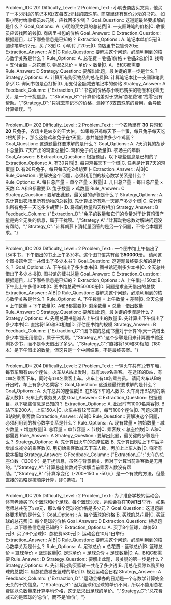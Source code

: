 Problem_ID:: 201
Difficulty_Level:: 2
Problem_Text::
小明去商店买文具，他买了一本`5`元钱的笔记本和`3`支每支`2`元钱的圆珠笔。商店里还有售价`20`元的书包。
如果小明付给收银员`20`元钱，应找回多少钱？
Goal_Question:: 这道题最终要求解的是什么？
Goal_Options:: A. 小明购买文具的总花费|B. 一支圆珠笔的价格|C. 收银员应该找回的钱|D. 商店里书包的价格
Goal_Answer:: C
Extraction_Question:: 根据题目，以下哪些信息是已知的？
Extraction_Options:: A. 笔记本单价5元|B. 圆珠笔单价2元，买了3支|C. 小明付了20元|D. 商店里书包售价20元
Extraction_Answer:: A|B|C
Rule_Question:: 要解决这个问题，必须利用到的核心数学关系是什么？
Rule_Options:: A. 总花费 = 物品1价格 + 物品2总价|B. 找零 = 支付金额 - 总花费|C. 物品2总价 = 单价 × 数量|D. A、B和C都需要
Rule_Answer:: D
Strategy_Question:: 要解出此题，最关键的第一步是什么？
Strategy_Options:: A. 计算所有购买物品的总花费|B. 计算笔记本比一支圆珠笔贵多少|C. 询问书包是否打折|D. 用支付金额减去笔记本的价格
Strategy_Answer:: A
Feedback_Column:: {"Extraction_D":"书包的价格与小明已购买的物品和找零无关，是一个干扰信息。","Strategy_B":"计算价格差对于求解‘总花费’和‘找零’没有帮助。","Strategy_D":"只减去笔记本的价格，漏掉了3支圆珠笔的费用，会导致计算错误。"}

---
Problem_ID:: 202
Difficulty_Level:: 2
Problem_Text::
一个农场里有 **30** 只鸡和 **20** 只兔子，农场主是`50`岁的王大伯。
如果每只鸡每天下一个蛋，每只兔子每天吃`2`根胡萝卜，那么这些鸡和兔子在`7`天里，总共能提供多少个鸡蛋？
Goal_Question:: 这道题最终要求解的是什么？
Goal_Options:: A. 7天消耗的胡萝卜总量|B. 7天产出的鸡蛋总量|C. 鸡和兔子的总数量|D. 农场主的年龄
Goal_Answer:: B
Extraction_Question:: 根据题目，以下哪些信息是已知的？
Extraction_Options:: A. 有30只鸡|B. 每只鸡每天下一个蛋|C. 任务是计算7天的鸡蛋量|D. 有20只兔子，每只每天吃2根胡萝卜
Extraction_Answer:: A|B|C
Rule_Question:: 要解决这个问题，必须利用到的核心数学关系是什么？
Rule_Options:: A. 每日总产量 = 单个产量 × 数量|B. 几日总产量 = 每日总产量 × 天数|C. A和B都需要|D. 兔子数量 > 鸡数量
Rule_Answer:: C
Strategy_Question:: 要解出此题，最关键的步骤是什么？
Strategy_Options:: A. 先计算出农场里所有动物的总数|B. 先计算出所有鸡一天能产多少个蛋|C. 先计算出所有兔子一天吃多少胡萝卜|D. 将鸡的数量和天数相加
Strategy_Answer:: B
Feedback_Column:: {"Extraction_D":"兔子的数量和它们的食量对于计算鸡蛋产量是完全无关的信息，属于干扰项。","Strategy_A":"计算动物总数对解决问题没有帮助。","Strategy_C":"计算胡萝卜消耗量回答的是另一个问题，不符合本题要求。"}

---
Problem_ID:: 203
Difficulty_Level:: 2
Problem_Text::
一个图书馆上午借出了`150`本书，下午借出的书比上午多`30`本。这个图书馆共有藏书**50000**册。
请问这个图书馆今天一共借出了多少本书？
Goal_Question:: 这道题最终要求解的是什么？
Goal_Options:: A. 下午借出了多少本书|B. 图书馆还剩多少本书|C. 全天总共借出了多少本书|D. 图书馆的藏书总量
Goal_Answer:: C
Extraction_Question:: 根据题目，以下哪些信息是已知的？
Extraction_Options:: A. 上午借出150本|B. 下午比上午多借30本|C. 图书馆总藏书50000册|D. 问题是求全天借出的总数
Extraction_Answer:: A|B|D
Rule_Question:: 要解决这个问题，必须利用到的核心数学关系是什么？
Rule_Options:: A. 下午数量 = 上午数量 + 差额|B. 全天总量 = 上午数量 + 下午数量|C. A和B都需要|D. 剩余数量 = 总量 - 借出数量
Rule_Answer:: C
Strategy_Question:: 要解出此题，最关键的步骤是什么？
Strategy_Options:: A. 先用总藏书量减去上午借出的数量|B. 先计算出下午借出了多少本书|C. 直接将150和30相加|D. 评估图书馆的规模
Strategy_Answer:: B
Feedback_Column:: {"Extraction_C":"图书馆的总藏书量对于计算‘今天一共借出多少本’是无用信息，属于干扰项。","Strategy_A":"这个步骤是用来计算图书馆还剩多少书，而不是今天借出了多少。","Strategy_C":"直接将150和30相加（180本）是下午借出的数量，但这只是一个中间结果，不是最终答案。"}

---
Problem_ID:: 204
Difficulty_Level:: 2
Problem_Text::
一辆火车共有`12`节车厢，每节车厢有`100`个座位。火车从A站出发时，载有`1000`名乘客。
在途径的B站，有`200`名乘客下车，同时有`150`名乘客上车。火车上有`10`名乘务员。
请问火车从B站开出时，车上有多少名乘客？
Goal_Question:: 这道题最终要求解的是什么？
Goal_Options:: A. 火车总共的座位数|B. 在B站下车的人数|C. 火车离开B站时的乘客人数|D. 火车上的乘务员人数
Goal_Answer:: C
Extraction_Question:: 根据题目，以下哪些信息是已知的？
Extraction_Options:: A. 出发时有1000名乘客|B. B站下车200人，上车150人|C. 火车共有12节车厢，每节100个座位|D. 问题求离开B站时的乘客数
Extraction_Answer:: A|B|D
Rule_Question:: 要解决这个问题，必须利用到的核心数学关系是什么？
Rule_Options:: A. 现有数量 = 初始数量 - 减少数量 + 增加数量|B. 总容量 = 单节容量 × 节数|C. 乘客数 < 总座位数|D. A和C都需要
Rule_Answer:: A
Strategy_Question:: 要解出此题，最关键的步骤是什么？
Strategy_Options:: A. 先计算出火车的总座位数|B. 先计算出B站上下车后净增加或减少的乘客数|C. 用初始乘客数减去下车人数，再加上上车人数|D. 将所有数字相加
Strategy_Answer:: C
Feedback_Column:: {"Extraction_C":"火车的总座位数（1200个）是干扰信息，虽然与背景相关，但对于计算当前乘客数是无用的。","Strategy_A":"计算总座位数对于求解当前乘客人数没有帮助。","Strategy_B":"计算净变化（-200+150 = -50人）是一个有效的方法，但最直接的策略是按顺序计算，即C选项。"}

---
Problem_ID:: 205
Difficulty_Level:: 2
Problem_Text::
为了准备学校的运动会，体育老师买了`8`个篮球和`6`个足球。每个篮球`50`元，运动会将在**10月1日**举行。
如果老师总共花了`580`元，那么每个足球的价格是多少元？
Goal_Question:: 这道题最终要求解的是什么？
Goal_Options:: A. 每个篮球的价格|B. 买球的总花费|C. 买篮球的总花费|D. 每个足球的价格
Goal_Answer:: D
Extraction_Question:: 根据题目，以下哪些信息是已知的？
Extraction_Options:: A. 买了8个篮球，单价50元|B. 买了6个足球|C. 总花费580元|D. 运动会在10月1日举行
Extraction_Answer:: A|B|C
Rule_Question:: 要解决这个问题，必须利用到的核心数学关系是什么？
Rule_Options:: A. 足球总价 = 总花费 - 篮球总价|B. 篮球总价 = 篮球单价 × 篮球数量|C. 足球单价 = 足球总价 ÷ 足球数量|D. A、B和C都需要
Rule_Answer:: D
Strategy_Question:: 要解出此题，最关键的第一步是什么？
Strategy_Options:: A. 先计算出购买篮球一共花了多少钱|B. 用总花费除以购买的球的总数|C. 用总花费减去篮球的单价|D. 规划运动会日程
Strategy_Answer:: A
Feedback_Column:: {"Extraction_D":"运动会举办的日期是一个与数学计算完全无关的干扰信息。","Strategy_B":"因为篮球和足球的单价不同，所以不能用总花费除以总数量来计算平均价格，这无法求出足球的单价。","Strategy_C":"总花费减去的是篮球的‘总价’，而不是‘单价’。"}